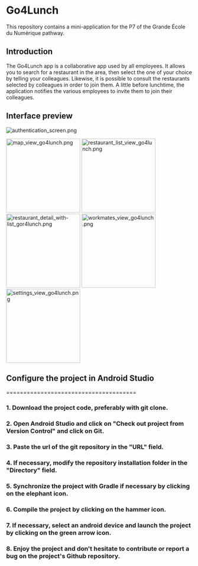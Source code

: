 # Go4Lunch

This repository contains a mini-application for the P7 of the Grande École du Numérique pathway.

## Introduction

The Go4Lunch app is a collaborative app used by all employees. It allows you to search for a restaurant in the area, then select the one of your choice by telling your colleagues. Likewise, it is possible to consult the restaurants selected by colleagues in order to join them. A little before lunchtime, the application notifies the various employees to invite them to join their colleagues.

## Interface preview
![authentication_screen.png](file:/D:/android/ocr/p7/Go4Lunch/img/authentication_screen.png)

<img src="file:/D:/android/ocr/p7/Go4Lunch/img/map_view_go4lunch.png" width="200px" alt="map_view_go4lunch.png" />

<img src="file:/D:/android/ocr/p7/Go4Lunch/img/restaurant_list_view_go4lunch.png" width="200px" alt="restaurant_list_view_go4lunch.png" />

<img src="file:/D:/android/ocr/p7/Go4Lunch/img/restaurant_detail_with-list_gor4lunch.png" width="200px" alt="restaurant_detail_with-list_gor4lunch.png" />

<img src="file:/D:/android/ocr/p7/Go4Lunch/img/workmates_view_go4lunch.png" alt="workmates_view_go4lunch.png" width="200px"/>
<img src="file:/D:/android/ocr/p7/Go4Lunch/img/settings_view_go4lunch.png" alt="settings_view_go4lunch.png" width="200px"/>


## Configure the project in Android Studio
======================================

### 1. Download the project code, preferably with git clone.

### 2. Open Android Studio and click on "Check out project from Version Control" and click on Git.
### 3. Paste the url of the git repository in the "URL" field.
### 4. If necessary, modify the repository installation folder in the "Directory" field.

### 5. Synchronize the project with Gradle if necessary by clicking on the elephant icon.
### 6. Compile the project by clicking on the hammer icon.
### 7. If necessary, select an android device and launch the project by clicking on the green arrow icon.

### 8. Enjoy the project and don't hesitate to contribute or report a bug on the project's Github repository.
